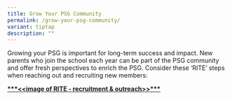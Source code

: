 ```yaml
---
title: Grow Your PSG Community
permalink: /grow-your-psg-community/
variant: tiptap
description: ""
---
```

<p>Growing your PSG is important for long-term success and impact. New parents
who join the school each year can be part of the PSG community and offer
fresh perspectives to enrich the PSG. Consider these ‘RITE’ steps when
reaching out and recruiting new members:</p>
<p><strong><u>***&lt;&lt;image of RITE - recruitment &amp; outreach&gt;&gt;***</u></strong>
</p>
<p></p>
<h3></h3>
<p></p>
<p></p>
<p></p>
<p></p>